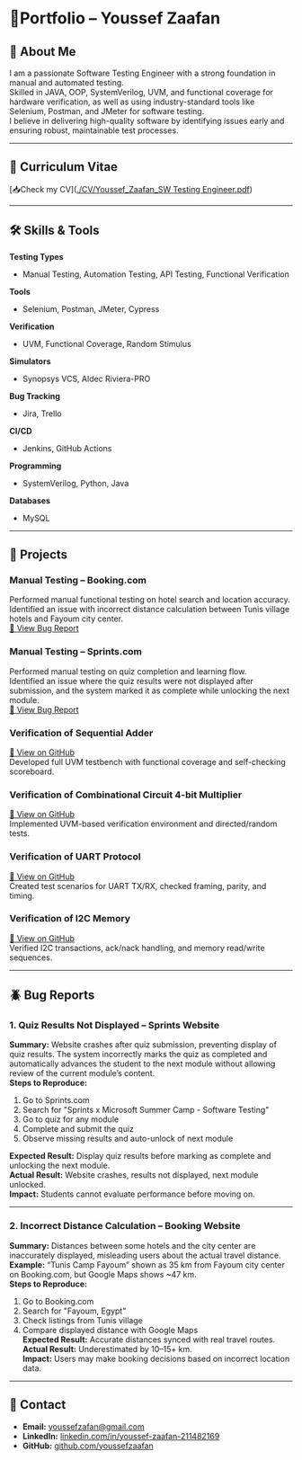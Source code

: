 # 📄Portfolio – Youssef Zaafan

## 👤 About Me
I am a passionate Software Testing Engineer with a strong foundation in manual and automated testing.  
Skilled in JAVA, OOP, SystemVerilog, UVM, and functional coverage for hardware verification, as well as using industry-standard tools like Selenium, Postman, and JMeter for software testing.  
I believe in delivering high-quality software by identifying issues early and ensuring robust, maintainable test processes.

---

## 📑 Curriculum Vitae
[📥Check my CV]([./CV/Youssef_Zaafan_SW Testing Engineer.pdf](https://github.com/youssefzaafan/Portfolio_YoussefZaafan/blob/main/CV/Youssef_Zaafan_SW%20Testing%20Engineer.pdf))  


---

## 🛠 Skills & Tools

**Testing Types**  
- Manual Testing, Automation Testing, API Testing, Functional Verification

**Tools**  
- Selenium, Postman, JMeter, Cypress

**Verification**  
- UVM, Functional Coverage, Random Stimulus

**Simulators**  
- Synopsys VCS, Aldec Riviera-PRO

**Bug Tracking**  
- Jira, Trello

**CI/CD**  
- Jenkins, GitHub Actions

**Programming**  
- SystemVerilog, Python, Java

**Databases**  
- MySQL

---

## 📂 Projects

### Manual Testing – Booking.com  
Performed manual functional testing on hotel search and location accuracy.  
Identified an issue with incorrect distance calculation between Tunis village hotels and Fayoum city center.  
[📄 View Bug Report](./Bug_Reports/Bug_report_Booking.com.pdf)

### Manual Testing – Sprints.com  
Performed manual testing on quiz completion and learning flow.  
Identified an issue where the quiz results were not displayed after submission, and the system marked it as complete while unlocking the next module.  
[📄 View Bug Report](./Bug_Reports/Bug_report_Sprints.com.pdf)
### Verification of Sequential Adder  
[🔗 View on GitHub](https://github.com/youssefzaafan/Verification-of-Sequential-Adder)  
Developed full UVM testbench with functional coverage and self-checking scoreboard.

### Verification of Combinational Circuit 4-bit Multiplier  
[🔗 View on GitHub](https://github.com/youssefzaafan/Verification-of-Combinational-Circuit-4-bit-Multiplier)  
Implemented UVM-based verification environment and directed/random tests.

### Verification of UART Protocol  
[🔗 View on GitHub](https://github.com/youssefzaafan/Verification-of-UART-Protocol)  
Created test scenarios for UART TX/RX, checked framing, parity, and timing.

### Verification of I2C Memory  
[🔗 View on GitHub](https://github.com/youssefzaafan/Verification-of-I2C-Memory)  
Verified I2C transactions, ack/nack handling, and memory read/write sequences.


---

## 🪲 Bug Reports

### 1. Quiz Results Not Displayed – Sprints Website
**Summary:** Website crashes after quiz submission, preventing display of quiz results. The system incorrectly marks the quiz as completed and automatically advances the student to the next module without allowing review of the current module’s content.  
**Steps to Reproduce:**  
1. Go to Sprints.com  
2. Search for "Sprints x Microsoft Summer Camp - Software Testing"  
3. Go to quiz for any module  
4. Complete and submit the quiz  
5. Observe missing results and auto-unlock of next module  

**Expected Result:** Display quiz results before marking as complete and unlocking the next module.  
**Actual Result:** Website crashes, results not displayed, next module unlocked.  
**Impact:** Students cannot evaluate performance before moving on.

---

### 2. Incorrect Distance Calculation – Booking Website
**Summary:** Distances between some hotels and the city center are inaccurately displayed, misleading users about the actual travel distance.  
**Example:** “Tunis Camp Fayoum” shown as 35 km from Fayoum city center on Booking.com, but Google Maps shows ~47 km.  
**Steps to Reproduce:**  
1. Go to Booking.com  
2. Search for "Fayoum, Egypt"  
3. Check listings from Tunis village  
4. Compare displayed distance with Google Maps  
**Expected Result:** Accurate distances synced with real travel routes.  
**Actual Result:** Underestimated by 10–15+ km.  
**Impact:** Users may make booking decisions based on incorrect location data.

---

## 📧 Contact
- **Email:** [youssefzafan@gmail.com](mailto:youssefzafan@gmail.com)  
- **LinkedIn:** [linkedin.com/in/youssef-zaafan-211482169](https://www.linkedin.com/in/youssef-zaafan-211482169)  
- **GitHub:** [github.com/youssefzaafan](https://github.com/youssefzaafan)
